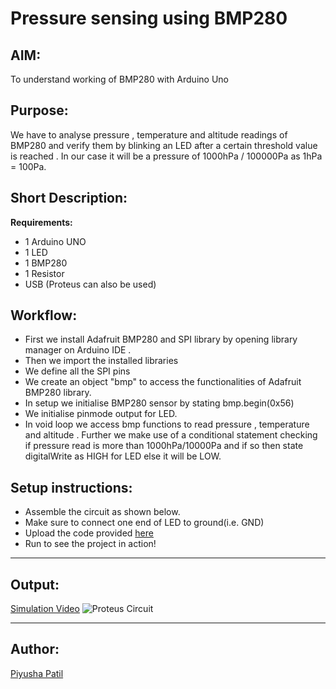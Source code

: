 # Pressure sensing using BMP280

## AIM:

To understand working of BMP280 with Arduino Uno

## Purpose:

We have to analyse pressure , temperature and altitude readings of BMP280 and verify them by blinking an LED after a certain threshold value is reached . In our case it will be a pressure of 1000hPa / 100000Pa as 1hPa = 100Pa.

## Short Description:

**Requirements:**

-   1 Arduino UNO
-   1 LED
-   1 BMP280
-   1 Resistor
-   USB
    (Proteus can also be used)

## Workflow:

-   First we install Adafruit BMP280 and SPI library by opening library manager on Arduino IDE .
-   Then we import the installed libraries
-   We define all the SPI pins
-   We create an object "bmp" to access the functionalities of Adafruit BMP280 library.
-   In setup we initialise BMP280 sensor by stating bmp.begin(0x56)
-   We initialise pinmode output for LED.
-   In void loop we access bmp functions to read pressure , temperature and altitude . Further we make use of a conditional statement checking if pressure read is more than 1000hPa/10000Pa and if so then state digitalWrite as HIGH for LED else it will be LOW.

## Setup instructions:

-   Assemble the circuit as shown below.
-   Make sure to connect one end of LED to ground(i.e. GND)
-   Upload the code provided [here](https://github.com/piyusha2001/IoT-Spot/tree/main/Arduino/Pressure%20Sensing%20using%20BMP280/pressure_sensing_BMP280.ino)
-   Run to see the project in action!

---

## Output:

[Simulation Video](https://github.com/piyusha2001/IoT-Spot/tree/main/Arduino/Pressure%20Sensing%20using%20BMP280/Images/pressure_sensing_using_BMP280.mp4)
![Proteus Circuit](https://github.com/piyusha2001/IoT-Spot/tree/main/Arduino/Pressure%20Sensing%20using%20BMP280/Images/pressure_sensing_using_BMP280.png)

---

## Author:

[Piyusha Patil](https://github.com/piyusha2001)
